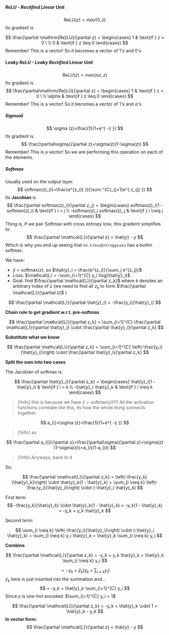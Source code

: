 ##### ReLU - Rectified Linear Unit
$$
\mathrm{Re}LU(z)=max(0, z)
$$
Its gradient is

$$
\frac{\partial \mathrm{Re}LU}{\partial z} = \begin{cases} 1 & \text{if } z > 0 \ \\
 0 & \text{if } z \leq 0 \end{cases}
$$
 Remember! This is a vector! So it becomes a vector of 1's and 0's

##### Leaky ReLU - Leaky Rectified Linear Unit
$$
\mathrm{Re}LU(z)=max(\alpha z, z)
$$
Its gradient is
$$
\frac{\partial\mathrm{Re}LU}{\partial z} = \begin{cases} 1 & \text{if } z > 0 \ \\
 \alpha & \text{if } z \leq 0 \end{cases}
$$
 Remember! This is a vector! So it becomes a vector of 1's and  $\alpha$'s
##### Sigmoid
$$
\sigma (z)=\frac{1}{1+e^{ -z }}
$$
Its gradient is
$$
\frac{\partial\sigma}{\partial z}=\sigma(z)(1-\sigma(z))
$$
Remember! This is a vector! So we are performing this operation on each of the elements.
##### Softmax
Usually used on the output layer.
$$
softmax(z)_{i}=\frac{e^{z_{i} }}{\sum ^{C}_{j=1}e^{ z_{j} }}
$$
Its **Jacobian** is
$$
\frac{\partial softmax(z)_i}{\partial z_j} = \begin{cases} softmax(z)_i(1 - softmax(z)_i) & \text{if } i = j \\
 -softmax(z)_i softmax(z)_j & \text{if } i \neq j \end{cases}
 $$
Thing is, if we pair Softmax with cross entropy loss, this gradient simplifies to:
$$
\frac{\partial \mathcal{L}}{\partial z} = \hat{y} - y
$$
Which is why you end up seeing that `nn.CrossEntropyLoss` has a builtin softmax.

We have:

- $\hat{y} = \text{softmax}(z)$, so $\hat{y}_i = \frac{e^{z_i}}{\sum_j e^{z_j}}$
- Loss: $\mathcal{L} = -\sum_{i=1}^{C} y_i \log(\hat{y}_i)$
- Goal: find $\frac{\partial \mathcal{L}}{\partial z_k}$ where $k$ denotes an arbitrary index of z (we need to find all $z_{k}$ to form $\frac{\partial \mathcal{L}}{\partial z}$ )

$$
\frac{\partial \mathcal{L}}{\partial \hat{y}_i} = -\frac{y_i}{\hat{y}_i}
$$

**Chain rule to get gradient w.r.t. pre-softmax**

$$
\frac{\partial \mathcal{L}}{\partial z_k} = \sum_{i=1}^{C} \frac{\partial \mathcal{L}}{\partial \hat{y}_i} \cdot \frac{\partial \hat{y}_i}{\partial z_k}
$$

**Substitute what we know**

$$
\frac{\partial \mathcal{L}}{\partial z_k} = \sum_{i=1}^{C} \left(-\frac{y_i}{\hat{y}_i}\right) \cdot \frac{\partial \hat{y}_i}{\partial z_k}
$$

**Split the sum into two cases**

The Jacobian of softmax is: 

$$
\frac{\partial \hat{y}_i}{\partial z_k} = \begin{cases} \hat{y}_i(1 - \hat{y}_i) & \text{if } i = k \\ -\hat{y}_i \hat{y}_k & \text{if } i \neq k \end{cases}
$$
> [!info] this is because we have $\hat{y} = \text{softmax}(z)$!!!! All the activation functions correlate like this, its how the whole thing connects together.


$$
a_{i}=\sigma (z)=\frac{1}{1+e^{ -z }}
$$

>[!info] so


$$
\frac{\partial a_{i}}{\partial z}=\frac{\partial\sigma}{\partial z}=\sigma(z)(1-\sigma(z))=a_{i}(1-a_{i})
$$

>[!info] Anyways, back to it

So:

$$
\frac{\partial \mathcal{L}}{\partial z_k} = \left(-\frac{y_k}{\hat{y}_k}\right) \cdot \hat{y}_k(1 - \hat{y}_k) + \sum_{i \neq k} \left(-\frac{y_i}{\hat{y}_i}\right) \cdot (-\hat{y}_i \hat{y}_k)
$$

First term: 
$$
-\frac{y_k}{\hat{y}_k} \cdot \hat{y}_k(1 - \hat{y}_k) = -y_k(1 - \hat{y}_k) = -y_k + y_k \hat{y}_k
$$

Second term: 

$$
\sum_{i \neq k} \left(-\frac{y_i}{\hat{y}_i}\right) \cdot (-\hat{y}_i \hat{y}_k) = \sum_{i \neq k} y_i \hat{y}_k = \hat{y}_k \sum_{i \neq k} y_i
$$

**Combine**

$$
\frac{\partial \mathcal{L}}{\partial z_k} = -y_k + y_k \hat{y}_k + \hat{y}_k \sum_{i \neq k} y_i
$$

$$
= -y_k + \hat{y}_k\left(y_k + \sum_{i \neq k} y_i\right)
$$
$y_{k}$ here is just inserted into the summation and...
$$
= -y_k + \hat{y}_k \sum_{i=1}^{C} y_i
$$
Since $y$ is one-hot encoded: $\sum_{i=1}^{C} y_i = 1$

$$
\frac{\partial \mathcal{L}}{\partial z_k} = -y_k + \hat{y}_k \cdot 1 = \hat{y}_k - y_k
$$
**In vector form:**
$$
\frac{\partial \mathcal{L}}{\partial z} = \hat{y} - y
$$

